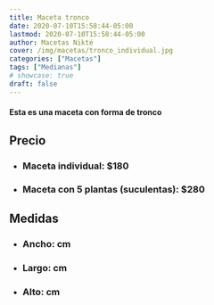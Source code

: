 ```yaml
---
title: Maceta tronco
date: 2020-07-10T15:58:44-05:00
lastmod: 2020-07-10T15:58:44-05:00
author: Macetas Nikté
cover: /img/macetas/tronco_individual.jpg
categories: ["Macetas"]
tags: ["Medianas"]
# showcase: true
draft: false
---
```


#### Esta es una maceta con forma de tronco

## Precio
- ### Maceta individual: $180
- ### Maceta con 5 plantas (suculentas): $280

## Medidas
- ### Ancho: cm
- ### Largo: cm
- ### Alto: cm
<!--more-->



